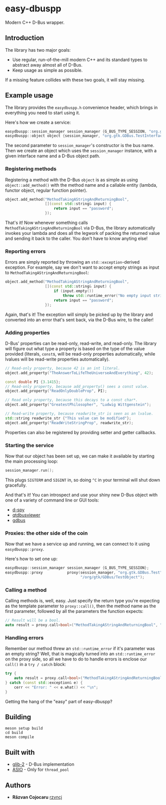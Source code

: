 # easy-dbuspp

Modern C++ D-Bus wrapper.

## Introduction

The library has two major goals:

* Use regular, run-of-the-mill modern C++ and its standard types to abstract away almost all of D-Bus.
* Keep usage as simple as possible.

If a missing feature collides with these two goals, it will stay missing.

## Example usage

The library provides the `easydbuspp.h` convenience header, which brings in everything you need to start
using it.

Here's how we create a service:

```c++
easydbuspp::session_manager session_manager {G_BUS_TYPE_SESSION, "org.gtk.GDBus.Test"};
easydbuspp::object object {session_manager, "org.gtk.GDBus.TestInterface", "/org/gtk/GDBus/TestObject"};
```

The second parameter to `session_manager`'s constructor is the bus name. Then we create an object which
uses the `session_manager` instance, with a given interface name and a D-Bus object path.

### Registering methods

Registering a method with the D-Bus `object` is as simple as using `object::add_method()` with the
method name and a callable entity (lambda, functor object, regular function pointer).

```c++
object.add_method("MethodTakingAStringAndReturningBool",
                  [](const std::string& input) {
                      return input == "password";
                  });
```

That's it! Now whenever something calls `MethodTakingAStringAndReturningBool` via D-Bus, the
library automatically invokes your lambda and does all the legwork of packing the returned
value and sending it back to the caller. You don't have to know anyting else!

### Reporting errors

Errors are simply reported by throwing an `std::exception`-derived exception. For example, say
we don't want to accept empty strings as input to `MethodTakingAStringAndReturningBool`:

```c++
object.add_method("MethodTakingAStringAndReturningBool",
                  [](const std::string& input) {
                      if (input.empty())
                          throw std::runtime_error("No empty input strings allowed!");
                      return input == "password";
                  });
```

Again, that's it! The exception will simply be picked up by the library and converted into an
error that's sent back, via the D-Bus wire, to the caller!

### Adding properties

D-Bus' properties can be read-only, read-write, and read-only. The library will figure out
what type a property is based on the type of the value provided (literals, `const`s, will be
read-only properties automatically, while lvalues will be read-write properties
automatically).

```c++
// Read-only property, because 42 is an int literal.
object.add_property("TheAnswerToLifeTheUniverseAndEverything", 42);

const double PI {3.1415};
// Read-only property, because add_property() sees a const value.
object.add_property("ReadOnlyDoubleProp", PI);

// Read only property, because this decays to a const char*.
object.add_property("GreatestPhilosopher", "Ludwig Wittgenstein");

// Read-write property, because readwrite_str is seen as an lvalue.
std::string readwrite_str {"This value can be modified"};
object.add_property("ReadWriteStringProp", readwrite_str);
```

Properties can also be registered by providing setter and getter callbacks.

### Starting the service

Now that our object has been set up, we can make it available by starting the main processing loop:

```c++
session_manager.run();
```

This plugs `SIGTERM` and `SIGINT` in, so doing `^C` in your terminal will shut down gracefully.

And that's it! You can introspect and use your shiny new D-Bus object with one of a variety of
command line or GUI tools:

* [d-spy](https://apps.gnome.org/Dspy/)
* [qtdbusviewer](https://doc.qt.io/qt-6/qdbusviewer.html)
* [gdbus](https://manpages.ubuntu.com/manpages/focal/man1/gdbus.1.html)

### Proxies: the other side of the coin

Now that we have a service up and running, we can connect to it using `easydbuspp::proxy`.

Here's how to set one up:

```c++
easydbuspp::session_manager session_manager {G_BUS_TYPE_SESSION};
easydbuspp::proxy           proxy(session_manager, "org.gtk.GDBus.Test", "org.gtk.GDBus.TestInterface",
                                  "/org/gtk/GDBus/TestObject");
```

### Calling a method

Calling methods is, well, easy. Just specify the return type you're expecting as the template
parameter to `proxy::call()`, then the method name as the first parameter, followed by all the
parameters the function expects:

```c++
// Result will be a bool.
auto result = proxy.call<bool>("MethodTakingAStringAndReturningBool", "password");
```

### Handling errors

Remember our method threw an `std::runtime_error` if it's parameter was an empty string?
Well, that is magically turned into an `std::runtime_error` on the proxy side, so all we
have to do to handle errors is enclose our `call()` in a `try / catch` block:

```c++
try {
    auto result = proxy.call<bool>("MethodTakingAStringAndReturningBool", "");
} catch (const std::exception& e) {
    cerr << "Error: " << e.what() << "\n";
}
```

Getting the hang of the "easy" part of easy-dbuspp?

## Building

```
meson setup build
cd build
meson compile
```

## Built with

* [glib-2](https://docs.gtk.org/glib/) - D-Bus implementation
* [ASIO](https://think-async.com/Asio/) - Only for `thread_pool`

## Authors

* **Răzvan Cojocaru** [rzvncj](https://github.com/rzvncj)
